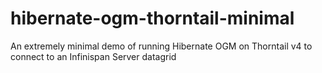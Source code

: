 # hibernate-ogm-thorntail-minimal
An extremely minimal demo of running Hibernate OGM on Thorntail v4 to connect to an Infinispan Server datagrid
